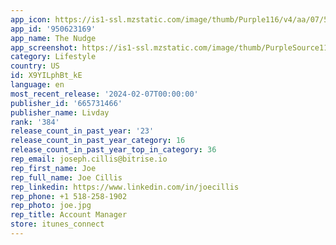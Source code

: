 ```yaml
---
app_icon: https://is1-ssl.mzstatic.com/image/thumb/Purple116/v4/aa/07/5c/aa075c85-449f-d9d8-ce57-e9d700c67abb/AppIcon-1x_U007ephone-85-220.png/1024x1024bb.png
app_id: '950623169'
app_name: The Nudge
app_screenshot: https://is1-ssl.mzstatic.com/image/thumb/PurpleSource116/v4/2e/8c/d0/2e8cd0b0-82b9-f925-1843-b47fb6ec1e16/a12572a2-b8db-4214-a110-2769ea1ed932_Frame_2859__U00281_U0029.png/1284x2778bb.png
category: Lifestyle
country: US
id: X9YILphBt_kE
language: en
most_recent_release: '2024-02-07T00:00:00'
publisher_id: '665731466'
publisher_name: Livday
rank: '384'
release_count_in_past_year: '23'
release_count_in_past_year_category: 16
release_count_in_past_year_top_in_category: 36
rep_email: joseph.cillis@bitrise.io
rep_first_name: Joe
rep_full_name: Joe Cillis
rep_linkedin: https://www.linkedin.com/in/joecillis
rep_phone: +1 518-258-1902
rep_photo: joe.jpg
rep_title: Account Manager
store: itunes_connect
---
```

